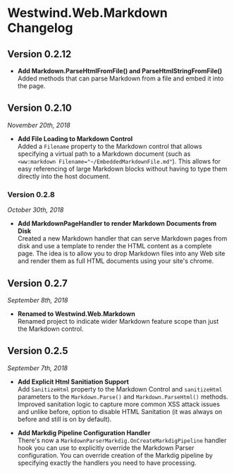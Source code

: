 # Westwind.Web.Markdown Changelog

## Version 0.2.12

* **Add Markdown.ParseHtmlFromFile() and ParseHtmlStringFromFile()**  
Added methods that can parse Markdown from a file and embed it into the page.

## Version 0.2.10
*November 20th, 2018*

* **Add File Loading to Markdown Control**  
Added a `Filename` property to the Markdown control that allows specifying a virtual path to a Markdown document (such as `<ww:markdown Filename="~/EmbeddedMarkdownFile.md"`). This allows for easy referencing of large Markdown blocks without having to type them directly into the host document.

### Version 0.2.8
*October 30th, 2018*

* **Add MarkdownPageHandler to render Markdown Documents from Disk**  
Created a new Markdown handler that can serve Markdown pages from disk and use a template to render the HTML content as a complete page. The idea is to allow you to drop Markdown files into any Web site and render them as full HTML documents using your site's chrome.

## Version 0.2.7
*September 8th, 2018*

* **Renamed to Westwind.Web.Markdown**  
Renamed project to indicate wider Markdown feature scope than just the Markdown control.


## Version 0.2.5
*September 7th, 2018*

* **Add Explicit Html Sanitiation Support**  
Add `SanitizeHtml` property to the Markdown Control and `sanitizeHtml` parameters to the `Markdown.Parse()` and `Markdown.ParseHtml()` methods. Improved sanitation logic to capture more common XSS attack issues and unlike before, option to disable HTML Sanitation (it was always on before and still is on by default).

* **Add Markdig Pipeline Configuration Handler**  
There's now a `MarkdownParserMarkdig.OnCreateMarkdigPipeline` handler hook you can use to explicitly override the Markdown Parser configuration. You can override creation of the Markdig pipeline by specifying exactly the handlers you need to have processing.